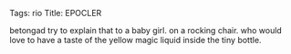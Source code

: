 Tags: rio
Title: EPOCLER
  
betongad try to explain that to a baby girl. on a rocking chair. who would love to have a taste of the yellow magic liquid inside the tiny bottle.  
